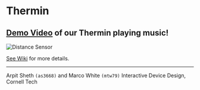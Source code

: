 # Thermin


## [Demo Video](https://drive.google.com/file/d/1PMxKZGdmxjxOIYkK5i-5tOVhL51P0yat/view) of our Thermin playing music!

![Distance Sensor](https://github.com/shetharp/thermin/blob/master/distance%20sensor.jpeg)

[See Wiki](https://github.com/shetharp/thermin/wiki) for more details.

---
Arpit Sheth `(as3668)` and Marco White `(mtw79)`
Interactive Device Design, Cornell Tech
